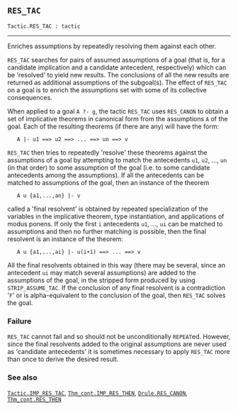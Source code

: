 ## `RES_TAC`

``` hol4
Tactic.RES_TAC : tactic
```

------------------------------------------------------------------------

Enriches assumptions by repeatedly resolving them against each other.

`RES_TAC` searches for pairs of assumed assumptions of a goal (that is,
for a candidate implication and a candidate antecedent, respectively)
which can be 'resolved' to yield new results. The conclusions of all the
new results are returned as additional assumptions of the subgoal(s).
The effect of `RES_TAC` on a goal is to enrich the assumptions set with
some of its collective consequences.

When applied to a goal `A ?- g`, the tactic `RES_TAC` uses `RES_CANON`
to obtain a set of implicative theorems in canonical form from the
assumptions `A` of the goal. Each of the resulting theorems (if there
are any) will have the form:

``` hol4
   A |- u1 ==> u2 ==> ... ==> un ==> v
```

`RES_TAC` then tries to repeatedly 'resolve' these theorems against the
assumptions of a goal by attempting to match the antecedents `u1`, `u2`,
..., `un` (in that order) to some assumption of the goal (i.e. to some
candidate antecedents among the assumptions). If all the antecedents can
be matched to assumptions of the goal, then an instance of the theorem

``` hol4
   A u {a1,...,an} |- v
```

called a 'final resolvent' is obtained by repeated specialization of the
variables in the implicative theorem, type instantiation, and
applications of modus ponens. If only the first `i` antecedents `u1`,
..., `ui` can be matched to assumptions and then no further matching is
possible, then the final resolvent is an instance of the theorem:

``` hol4
   A u {a1,...,ai} |- u(i+1) ==> ... ==> v
```

All the final resolvents obtained in this way (there may be several,
since an antecedent `ui` may match several assumptions) are added to the
assumptions of the goal, in the stripped form produced by using
`STRIP_ASSUME_TAC`. If the conclusion of any final resolvent is a
contradiction '`F`' or is alpha-equivalent to the conclusion of the
goal, then `RES_TAC` solves the goal.

### Failure

`RES_TAC` cannot fail and so should not be unconditionally
`REPEAT`ed. However, since the final resolvents added to the original
assumptions are never used as 'candidate antecedents' it is sometimes
necessary to apply `RES_TAC` more than once to derive the desired
result.

### See also

[`Tactic.IMP_RES_TAC`](#Tactic.IMP_RES_TAC),
[`Thm_cont.IMP_RES_THEN`](#Thm_cont.IMP_RES_THEN),
[`Drule.RES_CANON`](#Drule.RES_CANON),
[`Thm_cont.RES_THEN`](#Thm_cont.RES_THEN)
